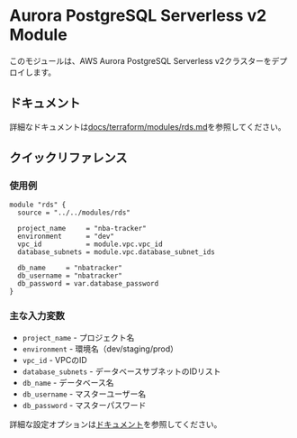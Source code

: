 # Aurora PostgreSQL Serverless v2 Module

このモジュールは、AWS Aurora PostgreSQL Serverless v2クラスターをデプロイします。

## ドキュメント

詳細なドキュメントは[docs/terraform/modules/rds.md](/docs/terraform/modules/rds.md)を参照してください。

## クイックリファレンス

### 使用例

```hcl
module "rds" {
  source = "../../modules/rds"
  
  project_name     = "nba-tracker"
  environment      = "dev"
  vpc_id           = module.vpc.vpc_id
  database_subnets = module.vpc.database_subnet_ids
  
  db_name     = "nbatracker"
  db_username = "nbatracker"
  db_password = var.database_password
}
```

### 主な入力変数

- `project_name` - プロジェクト名
- `environment` - 環境名（dev/staging/prod）
- `vpc_id` - VPCのID
- `database_subnets` - データベースサブネットのIDリスト
- `db_name` - データベース名
- `db_username` - マスターユーザー名
- `db_password` - マスターパスワード

詳細な設定オプションは[ドキュメント](/docs/terraform/modules/rds.md)を参照してください。